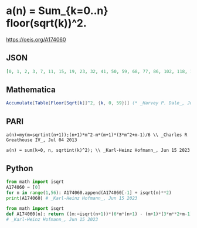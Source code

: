 # a\(n\) \= Sum\_\{k\=0\.\.n\} floor\(sqrt\(k\)\)^2\.
https://oeis.org/A174060
## JSON
```JSON
[0, 1, 2, 3, 7, 11, 15, 19, 23, 32, 41, 50, 59, 68, 77, 86, 102, 118, 134, 150, 166, 182, 198, 214, 230, 255, 280, 305, 330, 355, 380, 405, 430, 455, 480, 505, 541, 577, 613, 649, 685, 721, 757, 793, 829, 865, 901, 937, 973, 1022, 1071, 1120, 1169, 1218, 1267, 1316]
```
## Mathematica
```Mathematica
Accumulate[Table[Floor[Sqrt[k]]^2, {k, 0, 59}]] (* _Harvey P. Dale_, Jul 13 2013 *)
```
## PARI
```PARI
a(n)=my(m=sqrtint(n+1));(n+1)*m^2-m*(m+1)*(3*m^2+m-1)/6 \\ _Charles R Greathouse IV_, Jul 04 2013
```
```PARI
a(n) = sum(k=0, n, sqrtint(k)^2); \\ _Karl-Heinz Hofmann_, Jun 15 2023
```
## Python
```Python
from math import isqrt
A174060 = [0]
for n in range(1,56): A174060.append(A174060[-1] + isqrt(n)**2)
print(A174060) # _Karl-Heinz Hofmann_, Jun 15 2023
```
```Python
from math import isqrt
def A174060(n): return ((m:=isqrt(n+1))*(6*m*(n+1) - (m+1)*(3*m**2+m-1)))//6
# _Karl-Heinz Hofmann_, Jun 15 2023
```
